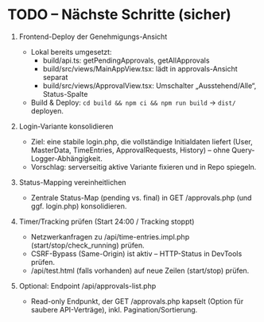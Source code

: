 # TODO – Nächste Schritte (sicher)

1) Frontend-Deploy der Genehmigungs-Ansicht
   - Lokal bereits umgesetzt:
     - build/api.ts: getPendingApprovals, getAllApprovals
     - build/src/views/MainAppView.tsx: lädt in approvals-Ansicht separat
     - build/src/views/ApprovalView.tsx: Umschalter „Ausstehend/Alle“, Status-Spalte
   - Build & Deploy: `cd build && npm ci && npm run build` → `dist/` deployen.

2) Login-Variante konsolidieren
   - Ziel: eine stabile login.php, die vollständige Initialdaten liefert (User, MasterData, TimeEntries, ApprovalRequests, History) – ohne Query-Logger-Abhängigkeit.
   - Vorschlag: serverseitig aktive Variante fixieren und in Repo spiegeln.

3) Status-Mapping vereinheitlichen
   - Zentrale Status-Map (pending vs. final) in GET /approvals.php (und ggf. login.php) konsolidieren.

4) Timer/Tracking prüfen (Start 24:00 / Tracking stoppt)
   - Netzwerkanfragen zu /api/time-entries.impl.php (start/stop/check_running) prüfen.
   - CSRF-Bypass (Same-Origin) ist aktiv – HTTP-Status in DevTools prüfen.
   - /api/test.html (falls vorhanden) auf neue Zeilen (start/stop) prüfen.

5) Optional: Endpoint /api/approvals-list.php
   - Read-only Endpunkt, der GET /approvals.php kapselt (Option für saubere API-Verträge), inkl. Pagination/Sortierung.

